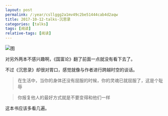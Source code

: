 ```yaml
---
layout: post
permalink: /:year/csllggg2a1mv49c2be51444cab4d2aqw
title: 2017-10-12-talks-沉思录
categories: [talks]
tags: [阅读]
relative-tags: [阅读]
---
```


![图](https://gitee.com/linxingyang/at-2020-10-02-image/raw/master/image/T-talks/image/2017/books/csl2.jpg)

对另外两本不感兴趣啊，《国富论》翻了前面一点就没有看下去了。

不过《沉思录》却很对胃口，感觉就像与作者进行跨越时空的谈话。

> 在生活中，当你的身体还没有屈服的时候，你的灵魂已就屈服了，这是个耻辱

> 你报复他人的最好方式就是不要变得和他们一样

这本书应该多看几遍。
